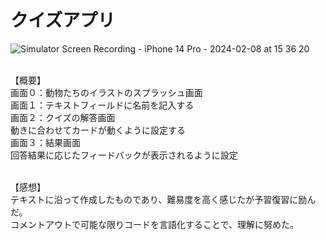 # クイズアプリ
![Simulator Screen Recording - iPhone 14 Pro - 2024-02-08 at 15 36 20](https://github.com/karasawaspark/Quiz/assets/156158259/4c2c0983-da18-4fef-a631-20e3fdc3df58)

<br>【概要】
<br>画面０：動物たちのイラストのスプラッシュ画面
<br>画面１：テキストフィールドに名前を記入する
<br>画面２：クイズの解答画面
<br>動きに合わせてカードが動くように設定する
<br>画面３：結果画面
<br>回答結果に応じたフィードバックが表示されるように設定

<br>【感想】
<br>テキストに沿って作成したものであり、難易度を高く感じたが予習復習に励んだ。
<br>コメントアウトで可能な限りコードを言語化することで、理解に努めた。
